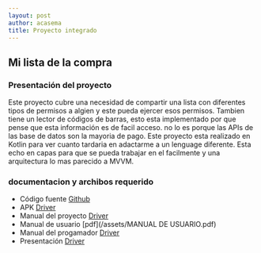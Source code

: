 ```yaml
---
layout: post
author: acasema
title: Proyecto integrado
---
```



## Mi lista de la compra

### Presentación del proyecto

Este proyecto cubre una necesidad de compartir una lista con diferentes tipos de permisos a algien y este pueda ejercer esos permisos. Tambien tiene un lector de códigos de barras, esto esta implementado por que pense que esta información es de facil acceso. no lo es porque las APIs de las base de datos son la mayoria de pago. Este proyecto esta realizado en Kotlin para ver cuanto tardaria en adactarme a un lenguage diferente. Esta echo en capas para que se pueda trabajar en el facilmente y una arquitectura lo mas parecido a MVVM.

### documentacion y archibos requerido

+ Código fuente [Github](https://github.com/acasemaSerrano/miListaDeLaCompra)
+ APK [Driver](https://github.com/acasemaSerrano)
+ Manual del proyecto [Driver](https://github.com/acasemaSerrano)
+ Manual de usuario [pdf](/assets/MANUAL DE USUARIO.pdf)
+ Manual del progamador  [Driver](https://github.com/acasemaSerrano)
+ Presentación  [Driver](https://github.com/acasemaSerrano)